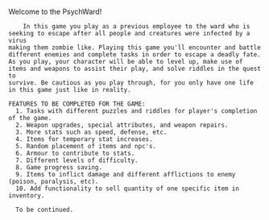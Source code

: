 Welcome to the PsychWard!

        In this game you play as a previous employee to the ward who is seeking to escape after all people and creatures were infected by a virus 
    making them zombie like. Playing this game you'll encounter and battle different enemies and complete tasks in order to escape a deadly fate. 
    As you play, your character will be able to level up, make use of items and weapons to assist their play, and solve riddles in the quest to 
    survive. Be cautious as you play through, for you only have one life in this game just like in reality. 
    
    FEATURES TO BE COMPLETED FOR THE GAME:
      1. Tasks with different puzzles and riddles for player's completion of the game. 
      2. Weapon upgrades, special attributes, and weapon repairs. 
      3. More stats such as speed, defense, etc. 
      4. Items for temporary stat increases. 
      5. Random placement of items and npc's. 
      6. Armour to contribute to stats. 
      7. Different levels of difficulty. 
      8. Game progress saving. 
      9. Items to inflict damage and different afflictions to enemy (poison, paralysis, etc). 
      10. Add functionality to sell quantity of one specific item in inventory.  
      
      To be continued. 

